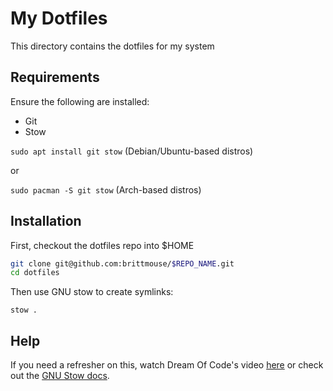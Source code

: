 # My Dotfiles

This directory contains the dotfiles for my system

## Requirements

Ensure the following are installed:

- Git
- Stow

`sudo apt install git stow` (Debian/Ubuntu-based distros)

or

`sudo pacman -S git stow` (Arch-based distros)

## Installation

First, checkout the dotfiles repo into $HOME

```sh
git clone git@github.com:brittmouse/$REPO_NAME.git
cd dotfiles
```

Then use GNU stow to create symlinks:

`stow .`

## Help

If you need a refresher on this, watch Dream Of Code's video [here](https://www.youtube.com/watch?v=y6XCebnB9gs) or check out the [GNU Stow docs](https://www.gnu.org/software/stow/manual/).
